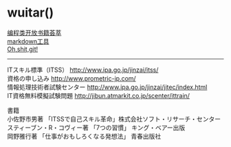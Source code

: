 # wuitar()
[编程类开放书籍荟萃](https://linuxstory.org/free-chinese-programming-books/)  
[markdown工具](https://monodraw.helftone.com/)  
[Oh,shit,git!](http://ohshitgit.com/)
***
ITスキル標準（ITSS） 
http://www.ipa.go.jp/jinzai/itss/  
資格の申し込み
http://www.prometric-jp.com/  
情報処理技術者試験センター
http://www.ipa.go.jp/jinzai/jitec/index.html  
IT資格無料模擬試験問題
http://jibun.atmarkit.co.jp/scenter/ittrain/  

書籍   
小佐野市男著 「ITSSで自己スキル革命」株式会社ソフト・リサーチ・センター    
スティーブン・R・コヴィー著 「7つの習慣」 キング・ベアー出版    
岡野雅行著 「仕事がおもしろくなる発想法」 青春出版社     
